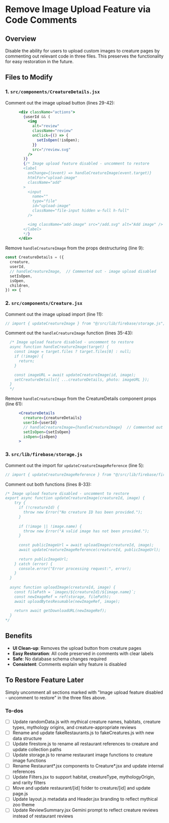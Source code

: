 <!-- 49631d92-a2e5-4873-b2be-8c83c3ff2055 34d9be7e-b786-4eb8-8e8d-f6b34f6f212f -->
# Remove Image Upload Feature via Code Comments

## Overview

Disable the ability for users to upload custom images to creature pages by commenting out relevant code in three files. This preserves the functionality for easy restoration in the future.

## Files to Modify

### 1. `src/components/CreatureDetails.jsx`

Comment out the image upload button (lines 29-42):

```jsx
      <div className="actions">
        {userId && (
          <img
            alt="review"
            className="review"
            onClick={() => {
              setIsOpen(!isOpen);
            }}
            src="/review.svg"
          />
        )}
        {/* Image upload feature disabled - uncomment to restore
        <label
          onChange={(event) => handleCreatureImage(event.target)}
          htmlFor="upload-image"
          className="add"
        >
          <input
            name=""
            type="file"
            id="upload-image"
            className="file-input hidden w-full h-full"
          />

          <img className="add-image" src="/add.svg" alt="Add image" />
        </label>
        */}
      </div>
```

Remove `handleCreatureImage` from the props destructuring (line 9):

```jsx
const CreatureDetails = ({
  creature,
  userId,
  // handleCreatureImage,  // Commented out - image upload disabled
  setIsOpen,
  isOpen,
  children,
}) => {
```

### 2. `src/components/Creature.jsx`

Comment out the image upload import (line 11):

```jsx
// import { updateCreatureImage } from "@/src/lib/firebase/storage.js";  // Commented out - image upload disabled
```

Comment out the `handleCreatureImage` function (lines 35-43):

```jsx
  /* Image upload feature disabled - uncomment to restore
  async function handleCreatureImage(target) {
    const image = target.files ? target.files[0] : null;
    if (!image) {
      return;
    }

    const imageURL = await updateCreatureImage(id, image);
    setCreatureDetails({ ...creatureDetails, photo: imageURL });
  }
  */
```

Remove `handleCreatureImage` from the CreatureDetails component props (line 61):

```jsx
      <CreatureDetails
        creature={creatureDetails}
        userId={userId}
        // handleCreatureImage={handleCreatureImage}  // Commented out - image upload disabled
        setIsOpen={setIsOpen}
        isOpen={isOpen}
      >
```

### 3. `src/lib/firebase/storage.js`

Comment out the import for `updateCreatureImageReference` (line 5):

```jsx
// import { updateCreatureImageReference } from "@/src/lib/firebase/firestore";  // Commented out - image upload disabled
```

Comment out both functions (lines 8-33):

```jsx
/* Image upload feature disabled - uncomment to restore
export async function updateCreatureImage(creatureId, image) {
    try {
      if (!creatureId) {
        throw new Error("No creature ID has been provided.");
      }
  
      if (!image || !image.name) {
        throw new Error("A valid image has not been provided.");
      }
  
      const publicImageUrl = await uploadImage(creatureId, image);
      await updateCreatureImageReference(creatureId, publicImageUrl);
  
      return publicImageUrl;
    } catch (error) {
      console.error("Error processing request:", error);
    }
  }
  
  async function uploadImage(creatureId, image) {
    const filePath = `images/${creatureId}/${image.name}`;
    const newImageRef = ref(storage, filePath);
    await uploadBytesResumable(newImageRef, image);
  
    return await getDownloadURL(newImageRef);
  }
*/
```

## Benefits

- **UI Clean-up**: Removes the upload button from creature pages
- **Easy Restoration**: All code preserved in comments with clear labels
- **Safe**: No database schema changes required
- **Consistent**: Comments explain why feature is disabled

## To Restore Feature Later

Simply uncomment all sections marked with "Image upload feature disabled - uncomment to restore" in the three files above.

### To-dos

- [ ] Update randomData.js with mythical creature names, habitats, creature types, mythology origins, and creature-appropriate reviews
- [ ] Rename and update fakeRestaurants.js to fakeCreatures.js with new data structure
- [ ] Update firestore.js to rename all restaurant references to creature and update collection paths
- [ ] Update storage.js to rename restaurant image functions to creature image functions
- [ ] Rename Restaurant*.jsx components to Creature*.jsx and update internal references
- [ ] Update Filters.jsx to support habitat, creatureType, mythologyOrigin, and rarity filters
- [ ] Move and update restaurant/[id] folder to creature/[id] and update page.js
- [ ] Update layout.js metadata and Header.jsx branding to reflect mythical zoo theme
- [ ] Update ReviewSummary.jsx Gemini prompt to reflect creature reviews instead of restaurant reviews